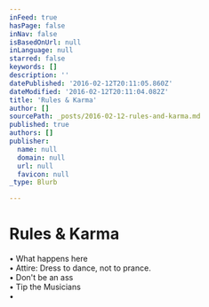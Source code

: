 ```yaml
---
inFeed: true
hasPage: false
inNav: false
isBasedOnUrl: null
inLanguage: null
starred: false
keywords: []
description: ''
datePublished: '2016-02-12T20:11:05.860Z'
dateModified: '2016-02-12T20:11:04.082Z'
title: 'Rules & Karma'
author: []
sourcePath: _posts/2016-02-12-rules-and-karma.md
published: true
authors: []
publisher:
  name: null
  domain: null
  url: null
  favicon: null
_type: Blurb

---
```

# Rules & Karma

• What happens here  
• Attire: Dress to dance, not to prance.  
• Don't be an ass  
• Tip the Musicians  
•
